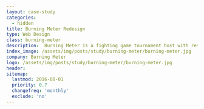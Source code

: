 ```yaml
---
layout: case-study
categories:
  - hidden
title: Burning Meter Redesign
type: Web Design
class: burning-meter
description:  Burning Meter is a fighting game tournament host with resources for people interested in hosting, learning, and connecting with others interested in fighting games.
index_image: /assets/img/posts/study/burning-meter/burning-meter.jpg
company: Burning Meter
logo: /assets/img/posts/study/burning-meter/burning-meter.jpg
header:
sitemap:
  lastmod: 2016-08-01
  priority: 0.7
  changefreq: 'monthly'
  exclude: 'no'
---
```

